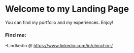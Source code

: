 # Welcome to my Landing Page

You can find my portfolio and my experiences. Enjoy! 

### Find me:
-LindkedIn @ https://www.linkedin.com/in/chinchin-/

